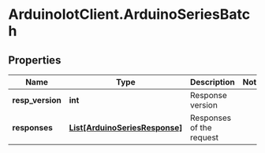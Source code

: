 # ArduinoIotClient.ArduinoSeriesBatch

## Properties

Name | Type | Description | Notes
------------ | ------------- | ------------- | -------------
**resp_version** | **int** | Response version | 
**responses** | [**List[ArduinoSeriesResponse]**](ArduinoSeriesResponse.md) | Responses of the request | 


